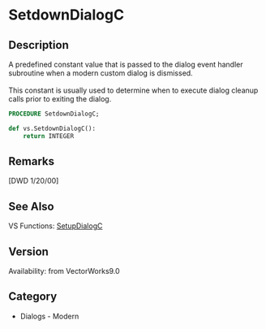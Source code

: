 # SetdownDialogC

## Description
A predefined constant value that is passed to the dialog event handler subroutine when a modern custom dialog is dismissed.<BR>
<BR>
This constant is usually used to determine when to execute dialog cleanup calls prior to exiting the dialog.

```pascal
PROCEDURE SetdownDialogC;
```

```python
def vs.SetdownDialogC():
    return INTEGER
```

## Remarks
[DWD 1/20/00]

## See Also
VS Functions:
[SetupDialogC](SetupDialogC.md)

## Version
Availability: from VectorWorks9.0

## Category
* Dialogs - Modern

